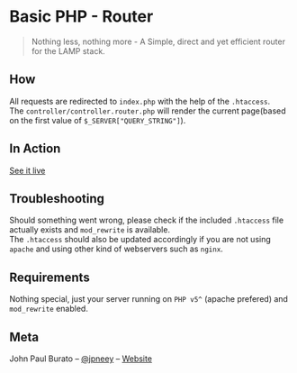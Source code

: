 # Basic PHP - Router
> Nothing less, nothing more - A Simple, direct and yet efficient router for the LAMP stack.

## How
All requests are redirected to `index.php` with the help of the `.htaccess`.<br>
The `controller/controller.router.php` will render the current page(based on the first value of `$_SERVER["QUERY_STRING"]`).

## In Action
[See it live](https://php-router.herokuapp.com/)

## Troubleshooting
Should something went wrong, please check if the included `.htaccess` file actually exists and `mod_rewrite` is available.<br> 
The `.htaccess` should also be updated accordingly if you are not using `apache` and using other kind of webservers such as `nginx`.

## Requirements
Nothing special, just your server running on `PHP v5^` (apache prefered) and `mod_rewrite` enabled.

## Meta
John Paul Burato – [@jpneey](https://github.com/jpneey) – [Website](https://jpburato.now.sh)
